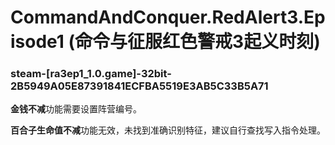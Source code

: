 # CommandAndConquer.RedAlert3.Episode1 (命令与征服红色警戒3起义时刻)

### steam-[ra3ep1_1.0.game]-32bit-2B5949A05E87391841ECFBA5519E3AB5C33B5A71
**金钱不减**功能需要设置阵营编号。

**百合子生命值不减**功能无效，未找到准确识别特征，建议自行查找写入指令处理。